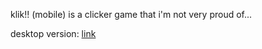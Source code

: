 klik!! (mobile) is a clicker game that i'm not very proud of...

desktop version: [link](https://github.com/zhmixx/klik-mobile)

